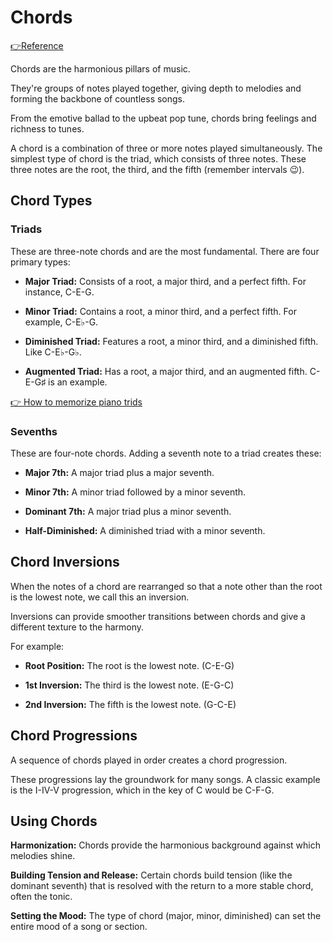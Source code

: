 # Chords

[👉Reference](https://muted.io/music-theory/#chapter-4)

Chords are the harmonious pillars of music.

They're groups of notes played together, giving depth to melodies and forming the backbone of countless songs.

From the emotive ballad to the upbeat pop tune, chords bring feelings and richness to tunes.

A chord is a combination of three or more notes played simultaneously. The simplest type of chord is the triad, which consists of three notes. These three notes are the root, the third, and the fifth (remember intervals 😉).

## Chord Types

### Triads

These are three-note chords and are the most fundamental. There are four primary types:

- **Major Triad:** Consists of a root, a major third, and a perfect fifth. For instance, C-E-G.
 
- **Minor Triad:** Contains a root, a minor third, and a perfect fifth. For example, C-E♭-G.
 
- **Diminished Triad:** Features a root, a minor third, and a diminished fifth. Like C-E♭-G♭.
 
- **Augmented Triad:** Has a root, a major third, and an augmented fifth. C-E-G♯ is an example.

[👉 How to memorize piano trids](https://www.youtube.com/watch?v=06pyLmYs-1g)

### Sevenths

These are four-note chords. Adding a seventh note to a triad creates these:

- **Major 7th:** A major triad plus a major seventh.
 
- **Minor 7th:** A minor triad followed by a minor seventh.
 
- **Dominant 7th:** A major triad plus a minor seventh.
 
- **Half-Diminished:** A diminished triad with a minor seventh.

## Chord Inversions

When the notes of a chord are rearranged so that a note other than the root is the lowest note, we call this an inversion.

Inversions can provide smoother transitions between chords and give a different texture to the harmony.

For example:

- **Root Position:** The root is the lowest note. (C-E-G)
 
- **1st Inversion:** The third is the lowest note. (E-G-C)

- **2nd Inversion:** The fifth is the lowest note. (G-C-E)

## Chord Progressions

A sequence of chords played in order creates a chord progression.

These progressions lay the groundwork for many songs. A classic example is the I-IV-V progression, which in the key of C would be C-F-G.


## Using Chords

**Harmonization:** Chords provide the harmonious background against which melodies shine.

**Building Tension and Release:** Certain chords build tension (like the dominant seventh) that is resolved with the return to a more stable chord, often the tonic.

**Setting the Mood:** The type of chord (major, minor, diminished) can set the entire mood of a song or section.